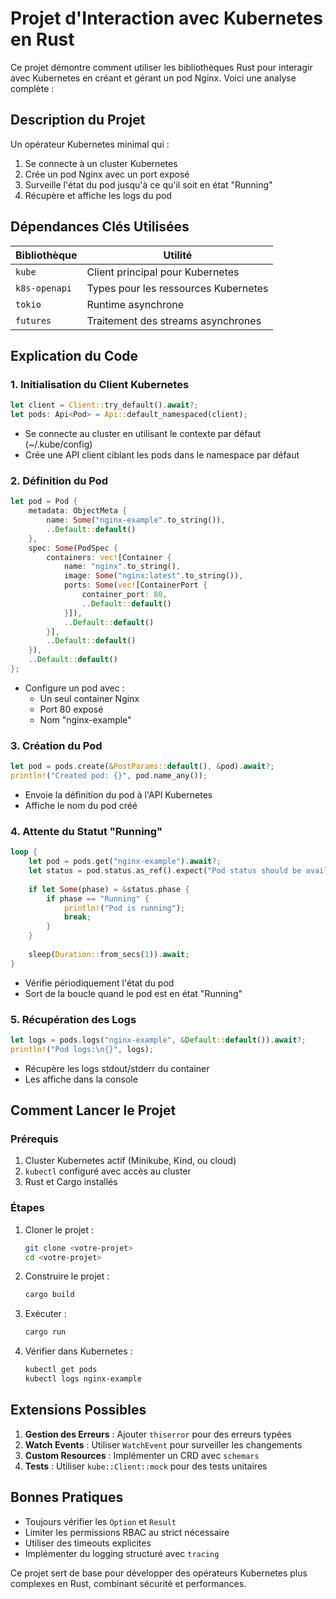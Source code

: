 # **Projet d'Interaction avec Kubernetes en Rust**

Ce projet démontre comment utiliser les bibliothèques Rust pour interagir avec Kubernetes en créant et gérant un pod Nginx. Voici une analyse complète :

## **Description du Projet**
Un opérateur Kubernetes minimal qui :
1. Se connecte à un cluster Kubernetes
2. Crée un pod Nginx avec un port exposé
3. Surveille l'état du pod jusqu'à ce qu'il soit en état "Running"
4. Récupère et affiche les logs du pod

## **Dépendances Clés Utilisées**
| Bibliothèque | Utilité |
|-------------|---------|
| `kube` | Client principal pour Kubernetes |
| `k8s-openapi` | Types pour les ressources Kubernetes |
| `tokio` | Runtime asynchrone |
| `futures` | Traitement des streams asynchrones |

## **Explication du Code**

### **1. Initialisation du Client Kubernetes**
```rust
let client = Client::try_default().await?;
let pods: Api<Pod> = Api::default_namespaced(client);
```
- Se connecte au cluster en utilisant le contexte par défaut (~/.kube/config)
- Crée une API client ciblant les pods dans le namespace par défaut

### **2. Définition du Pod**
```rust
let pod = Pod {
    metadata: ObjectMeta {
        name: Some("nginx-example".to_string()),
        ..Default::default()
    },
    spec: Some(PodSpec {
        containers: vec![Container {
            name: "nginx".to_string(),
            image: Some("nginx:latest".to_string()),
            ports: Some(vec![ContainerPort {
                container_port: 80,
                ..Default::default()
            }]),
            ..Default::default()
        }],
        ..Default::default()
    }),
    ..Default::default()
};
```
- Configure un pod avec :
  - Un seul container Nginx
  - Port 80 exposé
  - Nom "nginx-example"

### **3. Création du Pod**
```rust
let pod = pods.create(&PostParams::default(), &pod).await?;
println!("Created pod: {}", pod.name_any());
```
- Envoie la définition du pod à l'API Kubernetes
- Affiche le nom du pod créé

### **4. Attente du Statut "Running"**
```rust
loop {
    let pod = pods.get("nginx-example").await?;
    let status = pod.status.as_ref().expect("Pod status should be available");
    
    if let Some(phase) = &status.phase {
        if phase == "Running" {
            println!("Pod is running");
            break;
        }
    }
    
    sleep(Duration::from_secs(1)).await;
}
```
- Vérifie périodiquement l'état du pod
- Sort de la boucle quand le pod est en état "Running"

### **5. Récupération des Logs**
```rust
let logs = pods.logs("nginx-example", &Default::default()).await?;
println!("Pod logs:\n{}", logs);
```
- Récupère les logs stdout/stderr du container
- Les affiche dans la console

## **Comment Lancer le Projet**

### **Prérequis**
1. Cluster Kubernetes actif (Minikube, Kind, ou cloud)
2. `kubectl` configuré avec accès au cluster
3. Rust et Cargo installés

### **Étapes**
1. Cloner le projet :
   ```bash
   git clone <votre-projet>
   cd <votre-projet>
   ```

2. Construire le projet :
   ```bash
   cargo build
   ```

3. Exécuter :
   ```bash
   cargo run
   ```

4. Vérifier dans Kubernetes :
   ```bash
   kubectl get pods
   kubectl logs nginx-example
   ```

## **Extensions Possibles**
1. **Gestion des Erreurs** : Ajouter `thiserror` pour des erreurs typées
2. **Watch Events** : Utiliser `WatchEvent` pour surveiller les changements
3. **Custom Resources** : Implémenter un CRD avec `schemars`
4. **Tests** : Utiliser `kube::Client::mock` pour des tests unitaires

## **Bonnes Pratiques**
- Toujours vérifier les `Option` et `Result`
- Limiter les permissions RBAC au strict nécessaire
- Utiliser des timeouts explicites
- Implémenter du logging structuré avec `tracing`

Ce projet sert de base pour développer des opérateurs Kubernetes plus complexes en Rust, combinant sécurité et performances.
